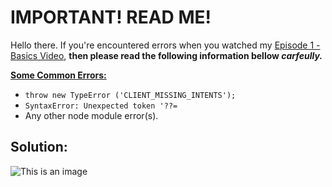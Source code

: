 # IMPORTANT! READ ME!
Hello there. If you're encountered errors when you watched my [Episode 1 - Basics Video](https://www.youtube.com/watch?v=8pbcFKzDgKY&t=676s), **then please read the following information bellow _carfeully._**

<ins> **Some Common Errors:** </ins>
- `throw new TypeError ('CLIENT_MISSING_INTENTS');`
- `SyntaxError: Unexpected token '??=`
- Any other node module error(s).

## </ins> **Solution:** </ins>


![This is an image](https://myoctocat.com/assets/images/base-octocat.svg)
